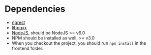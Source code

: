 # Dependencies
* [ngrest](https://github.com/loentar/ngrest)
* [libpqxx](https://www.tutorialspoint.com/postgresql/postgresql_c_cpp.htm)
* [NodeJS](https://nodejs.org/), should be NodeJS >= v6.0
* NPM should be installed as well, >= v3.0
* When you checkout the project, you should run `npm install` in the frontend folder.
